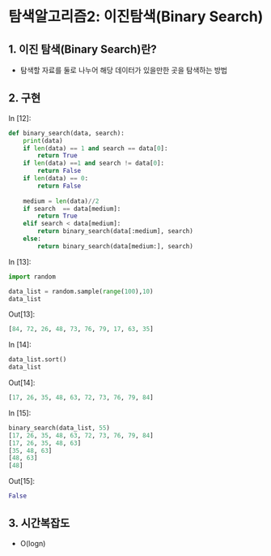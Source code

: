 # 탐색알고리즘2: 이진탐색(Binary Search)

## 1. 이진 탐색(Binary Search)란?

- 탐색할 자료를 둘로 나누어 해당 데이터가 있을만한 곳을 탐색하는 방법

## 2. 구현

In [12]:

```python
def binary_search(data, search):
    print(data)
    if len(data) == 1 and search == data[0]:
        return True
    if len(data) ==1 and search != data[0]:
        return False
    if len(data) == 0:
        return False
    
    medium = len(data)//2
    if search  == data[medium]:
        return True
    elif search < data[medium]:
        return binary_search(data[:medium], search)
    else:
        return binary_search(data[medium:], search)
```

In [13]:

```python
import random

data_list = random.sample(range(100),10)
data_list
```

Out[13]:

```python
[84, 72, 26, 48, 73, 76, 79, 17, 63, 35]
```

In [14]:

```python
data_list.sort()
data_list
```

Out[14]:

```python
[17, 26, 35, 48, 63, 72, 73, 76, 79, 84]
```

In [15]:

```python
binary_search(data_list, 55)
[17, 26, 35, 48, 63, 72, 73, 76, 79, 84]
[17, 26, 35, 48, 63]
[35, 48, 63]
[48, 63]
[48]
```

Out[15]:

```python
False
```

## 3. 시간복잡도

- O(logn)